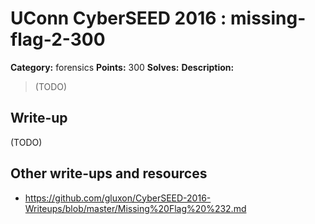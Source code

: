 # UConn CyberSEED 2016 : missing-flag-2-300

**Category:** forensics
**Points:** 300
**Solves:**
**Description:**

> (TODO)

## Write-up

(TODO)

## Other write-ups and resources

* https://github.com/gluxon/CyberSEED-2016-Writeups/blob/master/Missing%20Flag%20%232.md
